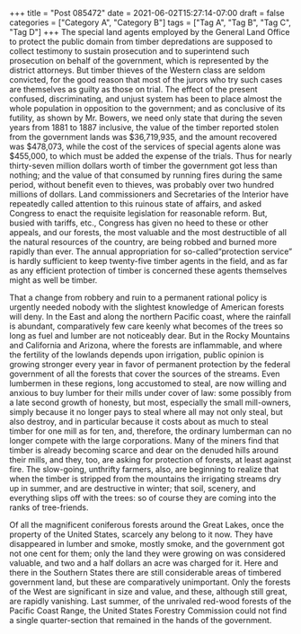 +++
title = "Post 085472"
date = 2021-06-02T15:27:14-07:00
draft = false
categories = ["Category A", "Category B"]
tags = ["Tag A", "Tag B", "Tag C", "Tag D"]
+++
The special land agents employed by the General Land Office to protect the public domain from timber depredations are supposed to collect testimony to sustain prosecution and to superintend such prosecution on behalf of the government, which is represented by the district attorneys. But timber thieves of the Western class are seldom convicted, for the good reason that most of the jurors who try such cases are themselves as guilty as those on trial. The effect of the present confused, discriminating, and unjust system has been to place almost the whole population in opposition to the government; and as conclusive of its futility, as shown by Mr. Bowers, we need only state that during the seven years from 1881 to 1887 inclusive, the value of the timber reported stolen from the government lands was $36,719,935, and the amount recovered was $478,073, while the cost of the services of special agents alone was $455,000, to which must be added the expense of the trials. Thus for nearly thirty-seven million dollars worth of timber the government got less than nothing; and the value of that consumed by running fires during the same period, without benefit even to thieves, was probably over two hundred millions of dollars. Land commissioners and Secretaries of the Interior have repeatedly called attention to this ruinous state of affairs, and asked Congress to enact the requisite legislation for reasonable reform. But, busied with tariffs, etc., Congress has given no heed to these or other appeals, and our forests, the most valuable and the most destructible of all the natural resources of the country, are being robbed and burned more rapidly than ever. The annual appropriation for so-called“protection service” is hardly sufficient to keep twenty-five timber agents in the field, and as far as any efficient protection of timber is concerned these agents themselves might as well be timber.

That a change from robbery and ruin to a permanent rational policy is urgently needed nobody with the slightest knowledge of American forests will deny. In the East and along the northern Pacific coast, where the rainfall is abundant, comparatively few care keenly what becomes of the trees so long as fuel and lumber are not noticeably dear. But in the Rocky Mountains and California and Arizona, where the forests are inflammable, and where the fertility of the lowlands depends upon irrigation, public opinion is growing stronger every year in favor of permanent protection by the federal government of all the forests that cover the sources of the streams. Even lumbermen in these regions, long accustomed to steal, are now willing and anxious to buy lumber for their mills under cover of law: some possibly from a late second growth of honesty, but most, especially the small mill-owners, simply because it no longer pays to steal where all may not only steal, but also destroy, and in particular because it costs about as much to steal timber for one mill as for ten, and, therefore, the ordinary lumberman can no longer compete with the large corporations. Many of the miners find that timber is already becoming scarce and dear on the denuded hills around their mills, and they, too, are asking for protection of forests, at least against fire. The slow-going, unthrifty farmers, also, are beginning to realize that when the timber is stripped from the mountains the irrigating streams dry up in summer, and are destructive in winter; that soil, scenery, and everything slips off with the trees: so of course they are coming into the ranks of tree-friends.

Of all the magnificent coniferous forests around the Great Lakes, once the property of the United States, scarcely any belong to it now. They have disappeared in lumber and smoke, mostly smoke, and the government got not one cent for them; only the land they were growing on was considered valuable, and two and a half dollars an acre was charged for it. Here and there in the Southern States there are still considerable areas of timbered government land, but these are comparatively unimportant. Only the forests of the West are significant in size and value, and these, although still great, are rapidly vanishing. Last summer, of the unrivaled red-wood forests of the Pacific Coast Range, the United States Forestry Commission could not find a single quarter-section that remained in the hands of the government.
